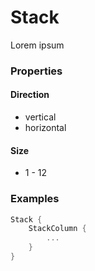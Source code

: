 # Stack

Lorem ipsum

### Properties

#### Direction
- vertical
- horizontal

#### Size
- 1 - 12

### Examples

```swift
Stack {
    StackColumn {
        ...
    }
}
```
